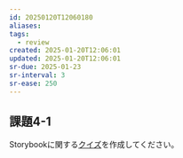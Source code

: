 ```yaml
---
id: 20250120T12060180
aliases: 
tags:
  - review
created: 2025-01-20T12:06:01
updated: 2025-01-20T12:06:01
sr-due: 2025-01-23
sr-interval: 3
sr-ease: 250
---
```

## 課題4-1

Storybookに関する[クイズ](https://www.notion.so/0b1e9517d2a0444597b265308f93d87f?pvs=21)を作成してください。


